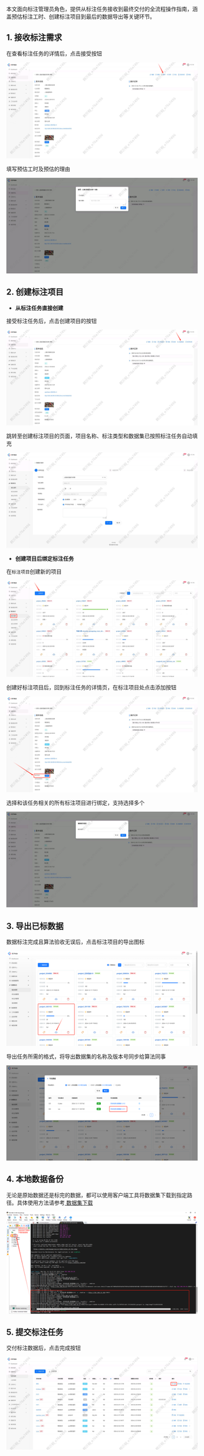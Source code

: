 本文面向标注管理员角色，提供从标注任务接收到最终交付的全流程操作指南，涵盖预估标注工时、创建标注项目到最后的数据导出等关键环节。

## 1. 接收标注需求

在查看标注任务的详情后，点击接受按钮

![](images/标注人员操作指南/image-10.png)

填写预估工时及预估的理由

![](images/标注人员操作指南/image-9.png)



## 2. 创建标注项目

* **从标注任务直接创建**

接受标注任务后，点击创建项目的按钮

![](images/标注人员操作指南/image-6.png)

跳转至创建标注项目的页面，项目名称、标注类型和数据集已按照标注任务自动填充

![](images/标注人员操作指南/image-7.png)



* **创建项目后绑定标注任务**

在`标注项目`创建新的项目

![](images/标注人员操作指南/image-8.png)

创建好标注项目后，回到标注任务的详情页，在标注项目处点击添加按钮

![](images/标注人员操作指南/image.png)

选择和该任务相关的所有标注项目进行绑定，支持选择多个

![](images/标注人员操作指南/image-1.png)



## 3. 导出已标数据

数据标注完成且算法验收无误后，点击标注项目的导出图标

![](images/标注人员操作指南/image-2.png)

导出任务所需的格式，将导出数据集的名称及版本号同步给算法同事

![](images/标注人员操作指南/image-3.png)



## 4. 本地数据备份

无论是原始数据还是标完的数据，都可以使用客户端工具将数据集下载到指定路径。具体使用方法请参考[ 数据集下载](./数据集管理.md#download-dataset)

![](images/标注人员操作指南/image-4.png)



## 5. 提交标注任务

交付标注数据后，点击完成按钮

![](images/标注人员操作指南/image-5.png)
